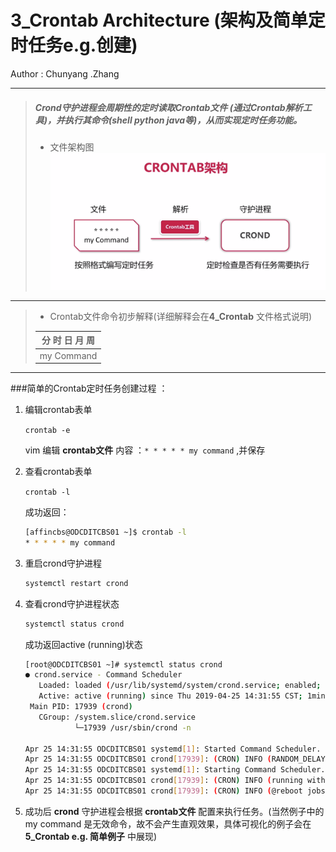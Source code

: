 # 3_Crontab Architecture (架构及简单定时任务e.g.创建)

Author : Chunyang .Zhang

---
> ##### Crond守护进程会周期性的定时读取Crontab文件 (通过Crontab解析工具)，并执行其命令(shell python java等)，从而实现定时任务功能。
> 
> * 文件架构图
> ![Crontab Architecture](https://github.com/zhangshity/technote/blob/master/Resources/crontab_architecture.jpg)

---


> * Crontab文件命令初步解释(详细解释会在**4_Crontab** 文件格式说明)
>
> | 分 时 日 月 周 |
> | -------------- |
> | my Command     |

---
###简单的Crontab定时任务创建过程 ：
1. 编辑crontab表单

   `crontab -e`

   vim 编辑 **crontab文件** 内容 ：`* * * * * my command`  ,并保存

2. 查看crontab表单

   `crontab -l`

   成功返回：

   ```bash
   [affincbs@ODCDITCBS01 ~]$ crontab -l
   * * * * * my command
   ```
   
3. 重启crond守护进程

   ```bash
   systemctl restart crond
   ```

4. 查看crond守护进程状态

   ```bash
   systemctl status crond
   ```

   成功返回active (running)状态

   ```bash
   [root@ODCDITCBS01 ~]# systemctl status crond
   ● crond.service - Command Scheduler
      Loaded: loaded (/usr/lib/systemd/system/crond.service; enabled; vendor preset: enabled)
      Active: active (running) since Thu 2019-04-25 14:31:55 CST; 1min 31s ago
    Main PID: 17939 (crond)
      CGroup: /system.slice/crond.service
              └─17939 /usr/sbin/crond -n
   
   Apr 25 14:31:55 ODCDITCBS01 systemd[1]: Started Command Scheduler.
   Apr 25 14:31:55 ODCDITCBS01 crond[17939]: (CRON) INFO (RANDOM_DELAY will be scaled with factor 96% if used.)
   Apr 25 14:31:55 ODCDITCBS01 systemd[1]: Starting Command Scheduler...
   Apr 25 14:31:55 ODCDITCBS01 crond[17939]: (CRON) INFO (running with inotify support)
   Apr 25 14:31:55 ODCDITCBS01 crond[17939]: (CRON) INFO (@reboot jobs will be run at computer's startup.)
   ```

5. 成功后 **crond** 守护进程会根据 **crontab文件** 配置来执行任务。(当然例子中的my command 是无效命令，故不会产生直观效果，具体可视化的例子会在 **5_Crontab e.g. 简单例子** 中展现)